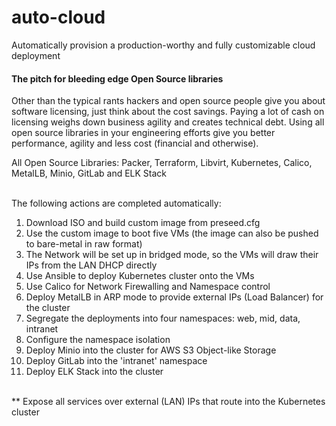 # auto-cloud
Automatically provision a production-worthy and fully customizable cloud deployment

#### The pitch for bleeding edge Open Source libraries
Other than the typical rants hackers and open source people give you about software licensing, just think about the cost savings. Paying a lot of cash on licensing weighs down business agility and creates technical debt. Using all open source libraries in your engineering efforts give you better performance, agility and less cost (financial and otherwise).

All Open Source Libraries: Packer, Terraform, Libvirt, Kubernetes, Calico, MetalLB, Minio, GitLab and ELK Stack<br><br>

The following actions are completed automatically:
1. Download ISO and build custom image from preseed.cfg
2. Use the custom image to boot five VMs (the image can also be pushed to bare-metal in raw format)
3. The Network will be set up in bridged mode, so the VMs will draw their IPs from the LAN DHCP directly
4. Use Ansible to deploy Kubernetes cluster onto the VMs
5. Use Calico for Network Firewalling and Namespace control
6. Deploy MetalLB in ARP mode to provide external IPs (Load Balancer) for the cluster
7. Segregate the deployments into four namespaces: web, mid, data, intranet
8. Configure the namespace isolation
9. Deploy Minio into the cluster for AWS S3 Object-like Storage
9. Deploy GitLab into the 'intranet' namespace
10. Deploy ELK Stack into the cluster
<br>
** Expose all services over external (LAN) IPs that route into the Kubernetes cluster
